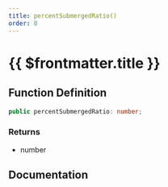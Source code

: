 ```yaml
---
title: percentSubmergedRatio()
order: 0
---
```


# {{ $frontmatter.title }}

## Function Definition

```ts
public percentSubmergedRatio: number;
```

### Returns

* number

## Documentation

<!--@include: ./parts/percentSubmergedRatio.md-->
